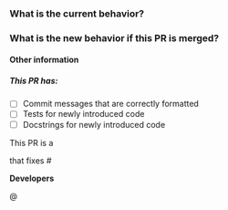 <!-- A short description can be included here -->
<!-- Please ensure that reviewers are assigned -->

### What is the current behavior?

<!-- You can link to an open issue here -->

### What is the new behavior if this PR is merged?

#### Other information

##### This PR has:

- [ ] Commit messages that are correctly formatted
- [ ] Tests for newly introduced code
- [ ] Docstrings for newly introduced code

This PR is a

<!-- REQUIRED: replace this comment with one of ["small change", "feature", "compatibility breaking update", "non-versioned change"] -->

that fixes #<!-- replace this comment with an issue number if applicable -->

**Developers**

@<!-- Include your name, and @ any others responsible for these changes -->
